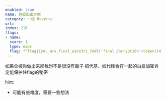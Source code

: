 ```yaml
---
enabled: true
name: 终极加密方案
category: 一级 Reverse
url: 
index: 210
flags:
- name:
  score: 1
  type: expr
  flag: f"flag{{you_are_final_w1nn3r1_{md5('final_Encrypt10n'+token)[4:12]}}}"
---
```

如果全被你做出来那我岂不是很没有面子
把代基、线代糅合在一起的白盒加密肯定能保护住flag的秘密

hint:
- 可能有些难度，需要一些想法